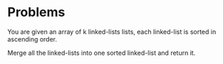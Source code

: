 # Problems
You are given an array of k linked-lists lists, each linked-list is sorted in ascending order.

Merge all the linked-lists into one sorted linked-list and return it.
